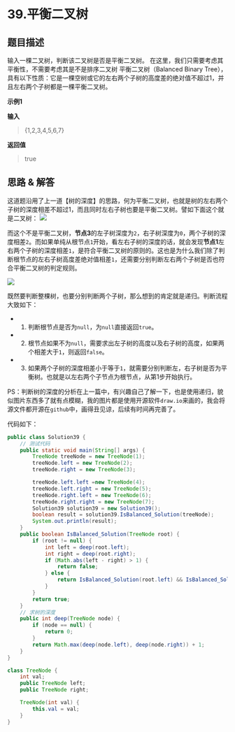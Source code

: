 # 39.平衡二叉树

## 题目描述

输入一棵二叉树，判断该二叉树是否是平衡二叉树。
在这里，我们只需要考虑其平衡性，不需要考虑其是不是排序二叉树
平衡二叉树（Balanced Binary Tree），具有以下性质：它是一棵空树或它的左右两个子树的高度差的绝对值不超过1，并且左右两个子树都是一棵平衡二叉树。

**示例1**

**输入**
> {1,2,3,4,5,6,7}

**返回值**
> true

## 思路 & 解答

这道题沿用了上一道【树的深度】的思路，何为平衡二叉树，也就是树的左右两个子树的深度相差不超过1，而且同时左右子树也要是平衡二叉树。譬如下面这个就是二叉树：
![](https://markdownpicture.oss-cn-qingdao.aliyuncs.com/20210129230930.png)

而这个不是平衡二叉树，**节点3**的左子树深度为`2`，右子树深度为`0`，两个子树的深度相差`2`。而如果单纯从根节点`1`开始，看左右子树的深度的话，就会发现**节点1**左右两个子树的深度相差`1`，是符合平衡二叉树的原则的。这也是为什么我们除了判断根节点的左右子树高度差绝对值相差`1`，还需要分别判断左右两个子树是否也符合平衡二叉树的判定规则。

![](https://markdownpicture.oss-cn-qingdao.aliyuncs.com/20210129231146.png)


既然要判断整棵树，也要分别判断两个子树，那么想到的肯定就是递归。判断流程大致如下：
- 1. 判断根节点是否为`null`，为`null`直接返回`true`。
- 2. 根节点如果不为`null`，需要求出左子树的高度以及右子树的高度，如果两个相差大于`1`，则返回`false`。
- 3. 如果两个子树的深度相差小于等于`1`，就需要分别判断左，右子树是否为平衡树。也就是以左右两个子节点为根节点，从第1步开始执行。

PS：判断树的深度的分析在上一篇中，有兴趣自己了解一下，也是使用递归，貌似图片东西多了就有点模糊，我的图片都是使用开源软件`draw.io`来画的，我会将源文件都开源在`github`中，画得丑见谅，后续有时间再完善了。

代码如下：
```java
public class Solution39 {
    // 测试代码
    public static void main(String[] args) {
        TreeNode treeNode = new TreeNode(1);
        treeNode.left = new TreeNode(2);
        treeNode.right = new TreeNode(3);

        treeNode.left.left =new TreeNode(4);
        treeNode.left.right = new TreeNode(5);
        treeNode.right.left = new TreeNode(6);
        treeNode.right.right = new TreeNode(7);
        Solution39 solution39 = new Solution39();
        boolean result = solution39.IsBalanced_Solution(treeNode);
        System.out.println(result);
    }
    public boolean IsBalanced_Solution(TreeNode root) {
        if (root != null) {
            int left = deep(root.left);
            int right = deep(root.right);
            if (Math.abs(left - right) > 1) {
                return false;
            } else {
                return IsBalanced_Solution(root.left) && IsBalanced_Solution(root.right);
            }
        }
        return true;
    }
    // 求树的深度
    public int deep(TreeNode node) {
        if (node == null) {
            return 0;
        }
        return Math.max(deep(node.left), deep(node.right)) + 1;
    }
}

class TreeNode {
    int val;
    public TreeNode left;
    public TreeNode right;

    TreeNode(int val) {
        this.val = val;
    }
}
```